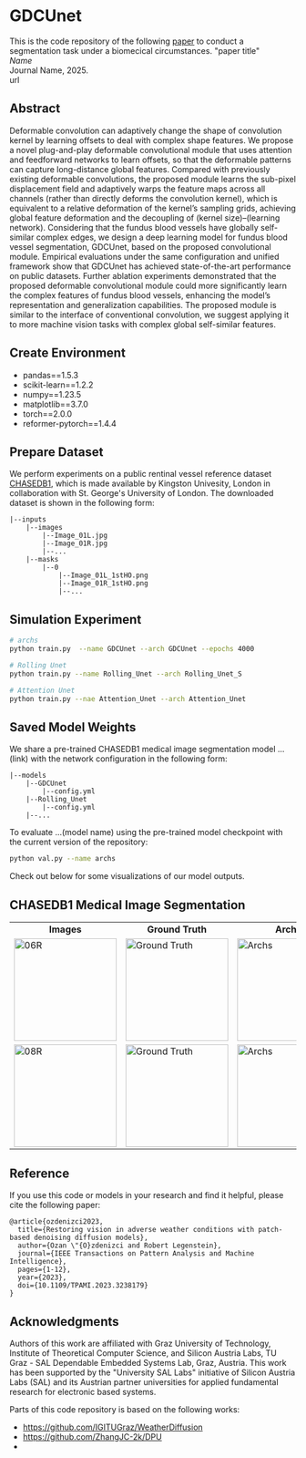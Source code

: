 # GDCUnet

This is the code repository of the following [paper](https://arxiv.org/pdf/2207.14626.pdf) to conduct a segmentation task under a biomecical circumstances.
"paper title"\
<em>Name</em>\
Journal Name, 2025.\
url

## Abstract
Deformable convolution can adaptively change the shape of convolution kernel by learning offsets to deal with complex shape features. We propose a novel plug-and-play deformable convolutional module that uses attention and feedforward networks to learn offsets, so that the deformable patterns can capture long-distance global features. Compared with previously existing deformable convolutions, the proposed module learns the sub-pixel displacement field and adaptively warps the feature maps across all channels (rather than directly deforms the convolution kernel), which is equivalent to a relative deformation of the kernel’s sampling grids, achieving global feature deformation and the decoupling of (kernel size)–(learning network). Considering that the fundus blood vessels have globally self-similar complex edges, we design a deep learning model for fundus blood vessel segmentation, GDCUnet, based on the proposed convolutional module. Empirical evaluations under the same configuration and unified framework show that GDCUnet has achieved state-of-the-art performance on public datasets. Further ablation experiments demonstrated that the proposed deformable convolutional module could more significantly learn the complex features of fundus blood vessels, enhancing the model’s representation and generalization capabilities. The proposed module is similar to the interface of conventional convolution, we suggest applying it to more machine vision tasks with complex global self-similar features.



## Create Environment

* pandas==1.5.3
* scikit-learn==1.2.2
* numpy==1.23.5
* matplotlib==3.7.0
* torch==2.0.0
* reformer-pytorch==1.4.4

## Prepare Dataset

We perform experiments on a public rentinal vessel reference dataset [CHASEDB1](https://researchdata.kingston.ac.uk/96/), which is made available by Kingston Univesity, London in collaboration with St. George's University of London. The downloaded dataset is shown in the following form:


    |--inputs
        |--images
            |--Image_01L.jpg
            |--Image_01R.jpg
            |--...
        |--masks
            |--0
                |--Image_01L_1stHO.png
                |--Image_01R_1stHO.png
                |--...

## Simulation Experiment

```bash
# archs
python train.py  --name GDCUnet --arch GDCUnet --epochs 4000

# Rolling Unet
python train.py --name Rolling_Unet --arch Rolling_Unet_S

# Attention Unet
python train.py --nae Attention_Unet --arch Attention_Unet

```




## Saved Model Weights

We share a pre-trained CHASEDB1 medical image segmentation model ...(link) with the network configuration in the following form:

    |--models
        |--GDCUnet
            |--config.yml
        |--Rolling_Unet
            |--config.yml
        |--...

To evaluate ...(model name) using the pre-trained model checkpoint with the current version of the repository:
```bash
python val.py --name archs
```



Check out below for some visualizations of our model outputs.

## CHASEDB1 Medical Image Segmentation

<table border='0' cellspacing='0' cellpadding='0'>
  <tr>
    <td align="center"><b>Images</td>
    <td align="center"><b>Ground Truth</td>
    <td align="center"><b>Archs</td>
    <td align="center"><b>Rolling UNet</td>
    <td align="center"><b>UNet</td>
    <td align="center"><b>UNet++</td>
    
  <tr>
    <td><img width='180', alt="06R" src="https://github.com/user-attachments/assets/60cf13f1-e313-4055-a385-db2a8257a275">
  </td>
    <td> <img width="180" alt="Ground Truth" src="https://github.com/user-attachments/assets/0a2cc6c4-cbcb-4731-ae06-a6ed3f3a985c"> 
  </td>
    <td> <img width="180" alt="Archs" src="https://github.com/user-attachments/assets/18672231-896c-4f05-a6a4-7b6cf84f9c97"> 
  </td>
    <td> <img width="180" alt="Rolling UNet" src="https://github.com/user-attachments/assets/27e0897d-8517-41c7-99fb-b398c4eb420e">
    
  </td>
    <td> <img width="180" alt="UNet" src="https://github.com/user-attachments/assets/dfb457b2-4e5a-4891-a0c4-0e9cc810a6a9">
  </td>
    <td> <img width="180" alt="UNet++" src="https://github.com/user-attachments/assets/46f2599d-c0fb-4d0c-a78a-fc4574a92ce7"> 
 </td>
  <tr>
  <tr>
    <td> <img width="180" alt="08R" src="https://github.com/user-attachments/assets/83996a56-5962-4feb-a61b-dd486fcd5064">
  </td>
    <td> <img width="180" alt="Ground Truth" src="https://github.com/user-attachments/assets/018e6393-f824-4159-9fb1-9fd88c738cbb">
  </td>
    <td> <img width="180" alt="Archs" src="https://github.com/user-attachments/assets/bdd3489c-1ec4-40af-b0ce-5dbb605d4ba7">
  </td>
    <td> <img width="180" alt="Rolling UNet" src="https://github.com/user-attachments/assets/817d6767-82a4-44ef-aafa-a1980c6029d6">
    
  </td>
    <td> <img width="180" alt="UNet" src="https://github.com/user-attachments/assets/438c129f-c169-42b7-aac4-789d5ea5667a" >

  </td>
    <td> <img width="180" alt="UNet++" src="https://github.com/user-attachments/assets/ef8ac8c1-f9b1-4213-ab4e-8f2422769f9c" >
 </td>
  <tr>
<table>


## Reference
If you use this code or models in your research and find it helpful, please cite the following paper:
```
@article{ozdenizci2023,
  title={Restoring vision in adverse weather conditions with patch-based denoising diffusion models},
  author={Ozan \"{O}zdenizci and Robert Legenstein},
  journal={IEEE Transactions on Pattern Analysis and Machine Intelligence}, 
  pages={1-12},
  year={2023},
  doi={10.1109/TPAMI.2023.3238179}
}
```

## Acknowledgments

Authors of this work are affiliated with Graz University of Technology, Institute of Theoretical Computer Science, and Silicon Austria Labs, TU Graz - SAL Dependable Embedded Systems Lab, Graz, Austria. This work has been supported by the "University SAL Labs" initiative of Silicon Austria Labs (SAL) and its Austrian partner universities for applied fundamental research for electronic based systems.

Parts of this code repository is based on the following works:

* https://github.com/IGITUGraz/WeatherDiffusion
* https://github.com/ZhangJC-2k/DPU
* 

